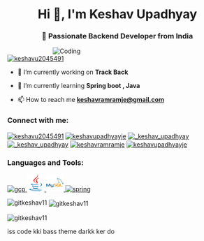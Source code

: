 <h1 align="center">Hi 👋, I'm Keshav Upadhyay</h1>
<h3 align="center">🚀 Passionate Backend Developer from India</h3>
<img src="https://cdn.prod.website-files.com/62fd0a29440f2dff557e84ec/66fa6f356f6da21375c40fa0_Hero%20Image%20Article%20(15).png" alt="Coding" align="right" width="400">

<p align="left"> <a href="https://twitter.com/keshavu2045491" target="blank"><img src="https://img.shields.io/twitter/follow/keshavu2045491?logo=twitter&style=for-the-badge" alt="keshavu2045491" /></a> </p>

- 🔭 I’m currently working on **Track Back**

- 🌱 I’m currently learning **Spring boot , Java**

- 📫 How to reach me **keshavramramje@gmail.com**

<h3 align="left">Connect with me:</h3>
<p align="left">
<a href="https://twitter.com/keshavu2045491" target="blank"><img align="center" src="https://raw.githubusercontent.com/rahuldkjain/github-profile-readme-generator/master/src/images/icons/Social/twitter.svg" alt="keshavu2045491" height="30" width="40" /></a>
<a href="https://linkedin.com/in/keshavupadhyayje" target="blank"><img align="center" src="https://raw.githubusercontent.com/rahuldkjain/github-profile-readme-generator/master/src/images/icons/Social/linked-in-alt.svg" alt="keshavupadhyayje" height="30" width="40" /></a>
<a href="https://instagram.com/_keshav_upadhyay" target="blank"><img align="center" src="https://raw.githubusercontent.com/rahuldkjain/github-profile-readme-generator/master/src/images/icons/Social/instagram.svg" alt="_keshav_upadhyay" height="30" width="40" /></a>
<a href="https://www.youtube.com/c/_keshav_upadhyay" target="blank"><img align="center" src="https://raw.githubusercontent.com/rahuldkjain/github-profile-readme-generator/master/src/images/icons/Social/youtube.svg" alt="_keshav_upadhyay" height="30" width="40" /></a>
<a href="https://www.hackerrank.com/keshavramramje" target="blank"><img align="center" src="https://raw.githubusercontent.com/rahuldkjain/github-profile-readme-generator/master/src/images/icons/Social/hackerrank.svg" alt="keshavramramje" height="30" width="40" /></a>
<a href="https://www.leetcode.com/keshavupadhyayje" target="blank"><img align="center" src="https://raw.githubusercontent.com/rahuldkjain/github-profile-readme-generator/master/src/images/icons/Social/leet-code.svg" alt="keshavupadhyayje" height="30" width="40" /></a>
</p>

<h3 align="left">Languages and Tools:</h3>
<p align="left"> <a href="https://cloud.google.com" target="_blank" rel="noreferrer"> <img src="https://www.vectorlogo.zone/logos/google_cloud/google_cloud-icon.svg" alt="gcp" width="40" height="40"/> </a> <a href="https://www.java.com" target="_blank" rel="noreferrer"> <img src="https://raw.githubusercontent.com/devicons/devicon/master/icons/java/java-original.svg" alt="java" width="40" height="40"/> </a> <a href="https://www.mysql.com/" target="_blank" rel="noreferrer"> <img src="https://raw.githubusercontent.com/devicons/devicon/master/icons/mysql/mysql-original-wordmark.svg" alt="mysql" width="40" height="40"/> </a> <a href="https://spring.io/" target="_blank" rel="noreferrer"> <img src="https://www.vectorlogo.zone/logos/springio/springio-icon.svg" alt="spring" width="40" height="40"/> </a> </p>

<p><img align="left" src="https://github-readme-stats.vercel.app/api/top-langs?username=gitkeshav11&show_icons=true&locale=en&layout=compact" alt="gitkeshav11" /></p>

<p>&nbsp;<img align="center" src="https://github-readme-stats.vercel.app/api?username=gitkeshav11&show_icons=true&locale=en" alt="gitkeshav11" /></p>

<p><img align="center" src="https://github-readme-streak-stats.herokuapp.com/?user=gitkeshav11&" alt="gitkeshav11" /></p>     iss code kki bass theme darkk ker do 
